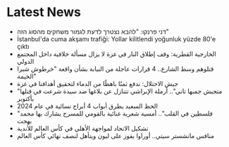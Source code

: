 # Latest News
-  דני פרנקו: "להבא נצטרך לדעת לגמור משחקים מהסוג הזה"
-  İstanbul'da cuma akşamı trafiği: Yollar kilitlendi yoğunluk yüzde 80'e çıktı
-  الخارجية القطرية: وقف إطلاق النار في غزة لا يزال مسألة خلافية داخل المجتمع الدولي
-  قتلوهم وسط الشارع.. 4 قرارات عاجلة من النيابة بشأن واقعة "خرطوش شبرا الخيمة"
-  جيش الاحتلال: ندفع ثمنًا باهظًا من الدماء لتحقيق أهدافنا في غزة
-  "متجيش جمبها تاني".. أرملة الإبراشي تتنازل عن بلاغها ضد سيدة شرعت في قتلها بأكتوبر
-  الحظ السعيد يطرق أبواب 4 أبراج نسائية في عام 2024
-  "فلسطين في القلب".. أمسية شعرية غنائية بالقومي للمسرح يشارك بها محمد بهجت
-  تشكيل الاتحاد لمواجهة الأهلي في كأس العالم للأندية
-  منافس مانشستر سيتي.. أوراوا يفوز على ليون ويتأهل لنصف نهائي كأس العالم
